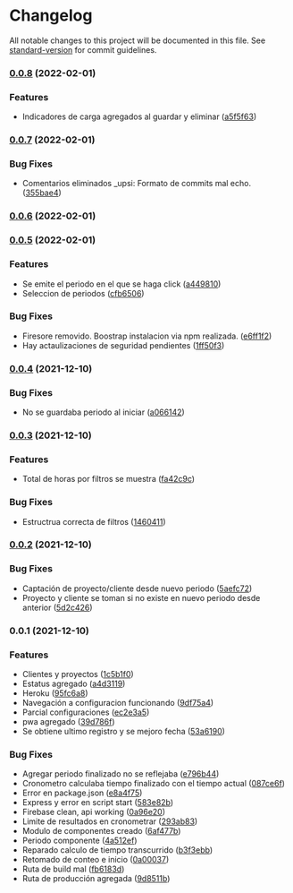 # Changelog

All notable changes to this project will be documented in this file. See [standard-version](https://github.com/conventional-changelog/standard-version) for commit guidelines.

### [0.0.8](https://github.com/RafaelAngelRamirez/cronometro-gui/compare/v0.0.7...v0.0.8) (2022-02-01)


### Features

* Indicadores de carga agregados al guardar y eliminar ([a5f5f63](https://github.com/RafaelAngelRamirez/cronometro-gui/commit/a5f5f63b5fdd2c5083b1e94b35237c930eb09e48))

### [0.0.7](https://github.com/RafaelAngelRamirez/cronometro-gui/compare/v0.0.6...v0.0.7) (2022-02-01)


### Bug Fixes

* Comentarios eliminados _upsi: Formato de commits mal echo. ([355bae4](https://github.com/RafaelAngelRamirez/cronometro-gui/commit/355bae4621830492c892b56a7eae8d53c3a060f0))

### [0.0.6](https://github.com/RafaelAngelRamirez/cronometro-gui/compare/v0.0.5...v0.0.6) (2022-02-01)

### [0.0.5](https://github.com/RafaelAngelRamirez/cronometro-gui/compare/v0.0.4...v0.0.5) (2022-02-01)


### Features

* Se emite el periodo en el que se haga click ([a449810](https://github.com/RafaelAngelRamirez/cronometro-gui/commit/a449810f0b5a1c3e026c0e0273087a44900d6d9e))
* Seleccion de periodos ([cfb6506](https://github.com/RafaelAngelRamirez/cronometro-gui/commit/cfb6506a563c3feaea76c0e25aacdf1a1519f798))


### Bug Fixes

* Firesore removido. Boostrap instalacion via npm realizada. ([e6ff1f2](https://github.com/RafaelAngelRamirez/cronometro-gui/commit/e6ff1f2d91a7de1ba78c6eaac9b68ad1eb45ea6b))
* Hay actaulizaciones de seguridad pendientes ([1ff50f3](https://github.com/RafaelAngelRamirez/cronometro-gui/commit/1ff50f38cbe1971bbca904f87782d0079640e829))

### [0.0.4](https://github.com/RafaelAngelRamirez/cronometro-gui/compare/v0.0.3...v0.0.4) (2021-12-10)


### Bug Fixes

* No se guardaba periodo al iniciar ([a066142](https://github.com/RafaelAngelRamirez/cronometro-gui/commit/a0661424b20ed40e9064359130ca34f29055c132))

### [0.0.3](https://github.com/RafaelAngelRamirez/cronometro-gui/compare/v0.0.2...v0.0.3) (2021-12-10)


### Features

* Total de horas por filtros se muestra ([fa42c9c](https://github.com/RafaelAngelRamirez/cronometro-gui/commit/fa42c9c657b8e12b315d38a87028554162a0fa10))


### Bug Fixes

* Estructrua correcta de filtros ([1460411](https://github.com/RafaelAngelRamirez/cronometro-gui/commit/146041131f9b97f269d6f44fc696d891eb0ec445))

### [0.0.2](https://github.com/RafaelAngelRamirez/cronometro-gui/compare/v0.0.1...v0.0.2) (2021-12-10)


### Bug Fixes

* Captación de proyecto/cliente desde nuevo periodo ([5aefc72](https://github.com/RafaelAngelRamirez/cronometro-gui/commit/5aefc727de84716626e89c04f8e029abd4bfea2f))
* Proyecto y cliente se toman si no existe en nuevo periodo desde anterior ([5d2c426](https://github.com/RafaelAngelRamirez/cronometro-gui/commit/5d2c42630a1e4db409afa80e767c6d40b578a496))

### 0.0.1 (2021-12-10)


### Features

* Clientes y proyectos ([1c5b1f0](https://github.com/RafaelAngelRamirez/cronometro-gui/commit/1c5b1f04c1d72cd6a19e1e776d826171f47f587d))
* Estatus agregado ([a4d3119](https://github.com/RafaelAngelRamirez/cronometro-gui/commit/a4d3119c5ba741e78007fb9e17a0b8063f889679))
* Heroku ([95fc6a8](https://github.com/RafaelAngelRamirez/cronometro-gui/commit/95fc6a802b7d9eace984d23df455e1edfab9789f))
* Navegación a configuracion funcionando ([9df75a4](https://github.com/RafaelAngelRamirez/cronometro-gui/commit/9df75a49571de89f6c98597d6b6ffb728f2c4749))
* Parcial configuraciones ([ec2e3a5](https://github.com/RafaelAngelRamirez/cronometro-gui/commit/ec2e3a577fcd5cbd9539fc096ac6c15e6f8edffe))
* pwa agregado ([39d786f](https://github.com/RafaelAngelRamirez/cronometro-gui/commit/39d786f720c77090dcd370927bfaea69ec7c8fc5))
* Se obtiene ultimo registro y se mejoro fecha ([53a6190](https://github.com/RafaelAngelRamirez/cronometro-gui/commit/53a61900ab14e85245d8f98ac995d3438b5e26f9))


### Bug Fixes

* Agregar periodo finalizado no se reflejaba ([e796b44](https://github.com/RafaelAngelRamirez/cronometro-gui/commit/e796b4430b00fb3b6e3ccce7baaf2bf3be36551d))
* Cronometro calculaba tiempo finalizado con el tiempo actual ([087ce6f](https://github.com/RafaelAngelRamirez/cronometro-gui/commit/087ce6fae9474673f8666de43fc8a806712daed9))
* Error en package.json ([e8a4f75](https://github.com/RafaelAngelRamirez/cronometro-gui/commit/e8a4f750dcf7354e02f57e17f518a2afb74c9087))
* Express y error en script start ([583e82b](https://github.com/RafaelAngelRamirez/cronometro-gui/commit/583e82b89371e8ed39c934a1f36d2ae77a03e701))
* Firebase clean, api working ([0a96e20](https://github.com/RafaelAngelRamirez/cronometro-gui/commit/0a96e20da8520c2d94fcec22a94f133b0289e4d0))
* Limite de resultados en cronometrar ([293ab83](https://github.com/RafaelAngelRamirez/cronometro-gui/commit/293ab8322d9095370f809bfdc3ff0a42ab80e5da))
* Modulo de componentes creado ([6af477b](https://github.com/RafaelAngelRamirez/cronometro-gui/commit/6af477b1de4910f75e26edffb251e266f0fdacdf))
* Periodo componente ([4a512ef](https://github.com/RafaelAngelRamirez/cronometro-gui/commit/4a512efda53a459779534b932d94dc99135cb3fb))
* Reparado calculo de tiempo transcurrido ([b3f3ebb](https://github.com/RafaelAngelRamirez/cronometro-gui/commit/b3f3ebb99e2ef17888f301d8b7a695dbed6a757b))
* Retomado de conteo e inicio ([0a00037](https://github.com/RafaelAngelRamirez/cronometro-gui/commit/0a000378eab62d497dd9eae60f7a24bf3dfd3c2c))
* Ruta de build mal ([fb6183d](https://github.com/RafaelAngelRamirez/cronometro-gui/commit/fb6183dfe023baa8bc9c65b3020126f0a422b5fb))
* Ruta de producción agregada ([9d8511b](https://github.com/RafaelAngelRamirez/cronometro-gui/commit/9d8511ba0fa29362b42df8906ac779a7a1ebedb0))
